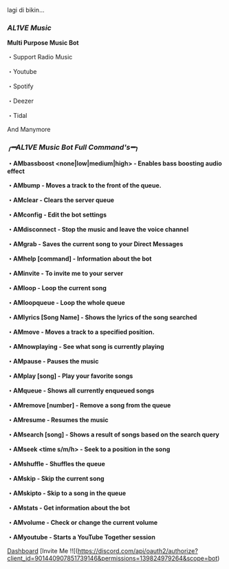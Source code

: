 lagi di bikin...
### ***AL1VE Music***

**Multi Purpose Music Bot**

・Support Radio Music

・Youtube

・Spotify

・Deezer

・Tidal 

And Manymore

### ***╭━AL1VE Music Bot Full Command's━╮***

**・AMbassboost <none|low|medium|high> - Enables bass boosting audio effect**

**・AMbump - Moves a track to the front of the queue.**

**・AMclear - Clears the server queue**

**・AMconfig - Edit the bot settings**

**・AMdisconnect - Stop the music and leave the voice channel**

**・AMgrab - Saves the current song to your Direct Messages**

**・AMhelp [command] - Information about the bot**

**・AMinvite - To invite me to your server**

**・AMloop - Loop the current song**

**・AMloopqueue - Loop the whole queue**

**・AMlyrics [Song Name] - Shows the lyrics of the song searched**

**・AMmove - Moves a track to a specified position.**

**・AMnowplaying - See what song is currently playing**

**・AMpause - Pauses the music**

  **・AMplay [song] - Play your favorite songs**

  **・AMqueue - Shows all currently enqueued songs**

  **・AMremove [number] - Remove a song from the queue**

  **・AMresume - Resumes the music**

  **・AMsearch [song] - Shows a result of songs based on the search query**

  **・AMseek <time s/m/h> - Seek to a position in the song**

  **・AMshuffle - Shuffles the queue**

  **・AMskip - Skip the current song**

  **・AMskipto <number> - Skip to a song in the queue**

  **・AMstats - Get information about the bot**

  **・AMvolume <volume> - Check or change the current volume**

  **・AMyoutube - Starts a YouTube Together session**

[Dashboard](https://discord-musicbot.brid1.repl.co/)
[Invite Me !![(https://discord.com/api/oauth2/authorize?client_id=901440907851739146&permissions=139824979264&scope=bot)
